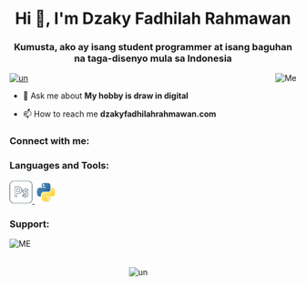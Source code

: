 <h1 align="center">Hi 👋, I'm Dzaky Fadhilah Rahmawan</h1>
<h3 align="center">Kumusta, ako ay isang student programmer at isang baguhan na taga-disenyo mula sa Indonesia</h3>

<img align="right" alt="Me" widht="400" src="https://tenor.com/id/view/mad-yuuka-stressed-yuuka-yuuka-yuuka-chan-gif-23854954">

<p align="left"> <a href="https://github.com/ryo-ma/github-profile-trophy"><img src="https://github-profile-trophy.vercel.app/?username=un" alt="un" /></a> </p>

- 💬 Ask me about **My hobby is draw in digital**

- 📫 How to reach me **dzakyfadhilahrahmawan.com**

<h3 align="left">Connect with me:</h3>
<p align="left">
</p>

<h3 align="left">Languages and Tools:</h3>
<p align="left"> <a href="https://www.photoshop.com/en" target="_blank" rel="noreferrer"> <img src="https://raw.githubusercontent.com/devicons/devicon/master/icons/photoshop/photoshop-line.svg" alt="photoshop" width="40" height="40"/> </a> <a href="https://www.python.org" target="_blank" rel="noreferrer"> <img src="https://raw.githubusercontent.com/devicons/devicon/master/icons/python/python-original.svg" alt="python" width="40" height="40"/> </a> </p>


<h3 align="left">Support:</h3>
<p><a href="https://ko-fi.com/ME"> <img align="left" src="https://cdn.ko-fi.com/cdn/kofi3.png?v=3" height="50" width="210" alt="ME" /></a></p><br><br>


<p><img align="center" src="https://github-readme-streak-stats.herokuapp.com/?user=un&" alt="un" /></p>

